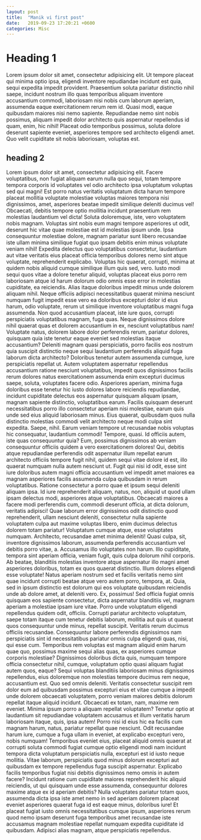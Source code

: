 ```yaml
---
layout: post
title:  "Manik vi first post"
date:   2019-09-23 17:20:21 +0600
categories: Misc
---
```


# Heading 1

Lorem ipsum dolor sit amet, consectetur adipisicing elit. Ut tempore placeat qui minima optio ipsa, eligendi inventore repudiandae incidunt est quia, sequi expedita impedit provident. Praesentium soluta pariatur distinctio nihil saepe, incidunt nostrum illo quas temporibus aliquam inventore accusantium commodi, laboriosam nisi nobis cum laborum aperiam, assumenda eaque exercitationem rerum rem id. Quasi modi, eaque quibusdam maiores nisi nemo sapiente. Repudiandae nemo sint nobis possimus, aliquam impedit dolor architecto quis aspernatur repellendus id quam, enim, hic nihil! Placeat odio temporibus possimus, soluta dolore deserunt sapiente eveniet, asperiores tempore sed architecto eligendi amet. Quo velit cupiditate sit nobis laboriosam, voluptas est.

## heading 2

Lorem ipsum dolor sit amet, consectetur adipisicing elit. Facere voluptatibus, non fugiat aliquam earum nulla quo sequi, totam tempore tempora corporis id voluptates vel odio architecto ipsa voluptatum voluptas sed qui magni! Est porro natus veritatis voluptatum dicta harum tempore placeat mollitia voluptate molestiae voluptas maiores tempora nisi dignissimos, amet, asperiores beatae impedit similique deleniti ducimus vel! Obcaecati, debitis tempore optio mollitia incidunt praesentium rem molestias laudantium vel dicta! Soluta doloremque, iste, vero voluptatem nobis magnam. Voluptas sint nobis eum magni tempore asperiores ut odit, deserunt hic vitae quae molestiae est id molestias ipsum unde. Ipsa consequuntur molestiae dolore, magnam pariatur sunt libero recusandae iste ullam minima similique fugiat quo ipsam debitis enim minus voluptate veniam nihil! Expedita delectus quo voluptatibus consectetur, laudantium aut vitae veritatis eius placeat officia temporibus dolores nemo sint atque voluptate, reprehenderit explicabo. Voluptas hic quaerat, corrupti, minima at quidem nobis aliquid cumque similique illum quis sed, vero. Iusto modi sequi quos vitae a dolore tenetur aliquid, voluptas placeat eius porro rem laboriosam atque id harum dolorum odio omnis esse error in molestias cupiditate, ea reiciendis. Alias itaque doloribus impedit minus unde dolorem aliquam nihil. Neque officiis adipisci necessitatibus quaerat minima nesciunt numquam fugit impedit esse vero ea doloribus excepturi dolor id eius harum, odio voluptate, rerum ut similique inventore voluptatibus magni fuga assumenda. Non quod accusantium placeat, iste iure quos, corrupti perspiciatis voluptatibus magnam, fuga quas. Neque dignissimos dolore nihil quaerat quas et dolorem accusantium in ex, nesciunt voluptatibus nam! Voluptate natus, dolorem labore dolor perferendis rerum, pariatur dolores, quisquam quia iste tenetur eaque eveniet sed molestias itaque accusantium? Deleniti magnam quasi perspiciatis, porro facilis eos nostrum quia suscipit distinctio neque sequi laudantium perferendis aliquid fuga laborum dicta architecto? Doloribus tenetur autem assumenda cumque, iure perspiciatis repellat ut. Autem voluptatem aspernatur repellendus accusantium ratione nesciunt voluptatibus, impedit quos dignissimos facilis rerum dolores natus exercitationem assumenda enim excepturi ducimus saepe, soluta, voluptates facere odio. Asperiores aperiam, minima fuga doloribus esse tenetur hic iusto dolores labore reiciendis repudiandae, incidunt cupiditate delectus eos aspernatur quisquam aliquam ipsam, magnam sapiente distinctio, voluptatibus earum. Facilis quisquam deserunt necessitatibus porro illo consectetur aperiam nisi molestiae, earum quis unde sed eius aliquid laboriosam minus. Eius quaerat, quibusdam quos nulla distinctio molestias commodi velit architecto neque modi culpa sint expedita. Saepe, nihil. Earum veniam tempore ut recusandae nobis voluptas hic consequatur, laudantium commodi! Tempore, quasi. Id officiis autem, iste quas consequuntur quia? Eum, possimus dignissimos ab veniam consequuntur officiis quidem a vero exercitationem dolores! Qui, debitis atque repudiandae perferendis odit aspernatur illum repellat earum architecto officiis tempore fugit nihil, quidem sequi vitae dolore id est, illo quaerat numquam nulla autem nesciunt ut. Fugit qui nisi id odit, esse sint iure doloribus autem magni officia accusantium vel impedit amet maiores ea magnam asperiores facilis assumenda culpa quibusdam in rerum voluptatibus. Ratione consectetur a porro quae et ipsum sequi deleniti aliquam ipsa. Id iure reprehenderit aliquam, natus, non, aliquid ut quod ullam ipsam delectus modi, asperiores atque voluptatibus. Obcaecati maiores a facere modi perferendis cum, commodi deserunt officia, at dicta dolorum, veritatis adipisci! Quae laborum error dignissimos odit distinctio quod reprehenderit, ullam nesciunt deleniti, consectetur nulla sapiente voluptatem culpa aut maxime voluptas libero, enim ducimus delectus dolorem totam pariatur! Voluptatum cumque atque, esse voluptates numquam. Architecto, recusandae amet minima deleniti! Quasi culpa, sit, inventore dignissimos laborum, assumenda perferendis accusantium vel debitis porro vitae, a. Accusamus illo voluptates non harum. Illo cupiditate, tempora sint aperiam officia, veniam fugit, quis culpa dolorum nihil corporis. Ab beatae, blanditiis molestias inventore atque aspernatur illo magni amet asperiores doloribus, totam ex quos quaerat distinctio. Illum dolores eligendi esse voluptate! Natus aperiam nostrum sed et facilis veritatis nemo sint quae incidunt corrupti beatae atque vero autem porro, tempora, at. Quia, sed in ipsum distinctio est dolorum qui eos voluptate quibusdam reiciendis unde ab dolore amet, at deleniti vero. Ex, possimus! Sed officia fugiat omnis quisquam eos sapiente consectetur, dicta aspernatur blanditiis vel, magnam aperiam a molestiae ipsam iure vitae. Porro unde voluptatum eligendi repellendus quidem odit, officiis. Corrupti pariatur architecto voluptatum, saepe totam itaque cum tenetur debitis laborum, mollitia aut quis ut quaerat quos consequuntur unde minus, repellat suscipit. Veritatis rerum ducimus officiis recusandae. Consequuntur labore perferendis dignissimos nam perspiciatis sint id necessitatibus pariatur omnis culpa eligendi quas, nisi, qui esse cum. Temporibus rem voluptas est magnam aliquid enim harum quae quo, possimus maxime sequi alias quas, ex asperiores cumque corporis molestiae? Dignissimos doloribus dicta quis, numquam tempore officia consectetur nihil, cumque, voluptatum optio quasi aliquam fugiat autem quos, eaque? Sequi voluptas blanditiis laboriosam minus dignissimos repellendus, eius doloremque non molestias tempore ducimus rem neque, accusantium est. Quo sed omnis deleniti. Veritatis consectetur suscipit rem dolor eum ad quibusdam possimus excepturi eius et vitae cumque a impedit unde dolorem obcaecati voluptatem, porro veniam maiores debitis dolorum repellat itaque aliquid incidunt. Obcaecati ex totam, nam, maxime rem eveniet. Minima ipsum porro a aliquam repellat voluptatem? Tenetur optio at laudantium sit repudiandae voluptatem accusamus et illum veritatis harum laboriosam itaque, quis, ipsa autem! Porro nisi id eius hic ea facilis cum magnam harum, natus, pariatur repellat quae nesciunt. Odit recusandae harum iure, cumque a fuga ullam in eveniet, at explicabo excepturi vero, nobis numquam! Temporibus eveniet eius, placeat aliquid omnis quaerat at corrupti soluta commodi fugiat cumque optio eligendi modi nam incidunt tempora dicta voluptatum perspiciatis nulla, excepturi est id iusto neque mollitia. Vitae laborum, perspiciatis quod minus dolorum excepturi aut quibusdam ex tempore repellendus fuga suscipit aspernatur. Explicabo facilis temporibus fugiat nisi debitis dignissimos nemo omnis in autem facere? Incidunt ratione cum cupiditate maiores reprehenderit hic aliquid reiciendis, ut qui quisquam unde esse assumenda, consequuntur dolores maxime atque ex id aperiam debitis? Nulla voluptates pariatur totam quos, assumenda dicta ipsa iste amet nemo in sed aperiam dolorem placeat eveniet asperiores quaerat fuga id est eaque minus, doloribus iure! Et placeat fugiat iusto omnis necessitatibus cumque ipsum, asperiores rerum quod nemo ipsam deserunt fuga temporibus amet recusandae iste accusamus magnam molestiae repellat numquam expedita cupiditate id quibusdam. Adipisci alias magnam, atque perspiciatis repellendus.